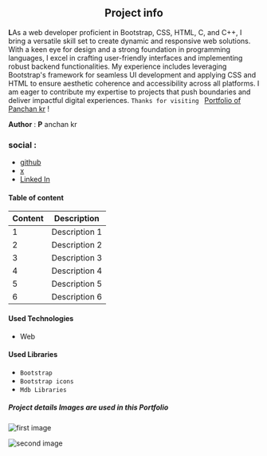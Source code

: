 ## <center>Project info</center>  

**L**As a web developer proficient in Bootstrap, CSS, HTML, C, and C++, I bring a versatile skill set to create dynamic and responsive web solutions. With a keen eye for design and a strong foundation in programming languages, I excel in crafting user-friendly interfaces and implementing robust backend functionalities. My experience includes leveraging Bootstrap's framework for seamless UI development and applying CSS and HTML to ensure aesthetic coherence and accessibility across all platforms. I am eager to contribute my expertise to projects that push boundaries and deliver impactful digital experiences.
 `Thanks for visiting ` [Portfolio of Panchan kr](https://code-wizad.github.io/portfolio/) !
 
**Author** : **P** anchan kr 

### social :  
- [github](https://github.com/panchankr)
- [x](https://twitter.com/panchankr)  
- [Linked In](https://www.linkedin.com/in/panchankr)  

#### Table of content  

| Content | Description |  
| ------- | ----------- |  
| 1 | Description 1 |  
| 2 | Description 2 |  
| 3 | Description 3 |  
| 4 | Description 4 |  
| 5 | Description 5 |
| 6 | Description 6 |

  #### Used Technologies  

  - Web  

#### Used Libraries  

- `Bootstrap`  
- `Bootstrap icons`  
- `Mdb Libraries`  

##### Project details Images are used in this Portfolio  

![first image](../images/five.jpg.jpeg)  


![second image](../images/eight.jpg.jpeg)
